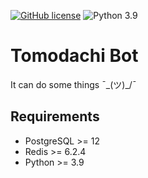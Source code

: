 [![GitHub license](https://img.shields.io/github/license/howaitoreivun/tomodachi)](https://github.com/howaitoreivun/tomodachi/blob/rewrite/LICENSE) ![Python 3.9](https://img.shields.io/badge/python-3.9-blue.svg)

# Tomodachi Bot

It can do some things ¯\_(ツ)_/¯

## Requirements

 - PostgreSQL >= 12
 - Redis >= 6.2.4
 - Python >= 3.9
